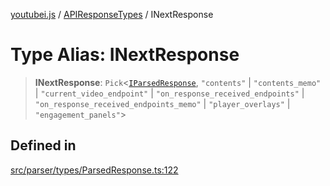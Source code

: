 [youtubei.js](../../../README.md) / [APIResponseTypes](../README.md) / INextResponse

# Type Alias: INextResponse

> **INextResponse**: `Pick`\<[`IParsedResponse`](../interfaces/IParsedResponse.md), `"contents"` \| `"contents_memo"` \| `"current_video_endpoint"` \| `"on_response_received_endpoints"` \| `"on_response_received_endpoints_memo"` \| `"player_overlays"` \| `"engagement_panels"`\>

## Defined in

[src/parser/types/ParsedResponse.ts:122](https://github.com/LuanRT/YouTube.js/blob/4729016fb98e7045ee4043857be7eef780c01e35/src/parser/types/ParsedResponse.ts#L122)
